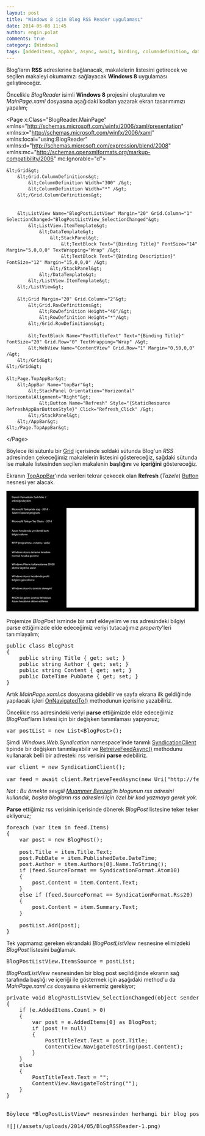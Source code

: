 ```yaml
---
layout: post
title: "Windows 8 için Blog RSS Reader uygulaması"
date: 2014-05-08 11:45
author: engin.polat
comments: true
category: [Windows]
tags: [addeditems, appbar, async, await, binding, columndefinition, datatemplate, grid, horizontalalignment, itemtemplate, listview, mainpage, navigatetostring, onnavigatedto, orientation, parse, retrievefeedasync, rowdefinition, selectionchanged, stackpanel, syndication, syndicationclient, textblock, topappbar, webview, windows store, windows8]
---
```

Blog'ların **RSS** adreslerine bağlanacak, makalelerin listesini getirecek ve seçilen makaleyi okumamızı sağlayacak **Windows 8** uygulaması geliştireceğiz.

Öncelikle *BlogReader* isimli **Windows 8** projesini oluşturalım ve *MainPage.xaml* dosyasına aşağıdaki kodları yazarak ekran tasarımımızı yapalım;



&lt;Page
    x:Class="BlogReader.MainPage"
    xmlns="http://schemas.microsoft.com/winfx/2006/xaml/presentation"
    xmlns:x="http://schemas.microsoft.com/winfx/2006/xaml"
    xmlns:local="using:BlogReader"
    xmlns:d="http://schemas.microsoft.com/expression/blend/2008"
    xmlns:mc="http://schemas.openxmlformats.org/markup-compatibility/2006"
    mc:Ignorable="d"&gt;

    &lt;Grid&gt;
        &lt;Grid.ColumnDefinitions&gt;
            &lt;ColumnDefinition Width="300" /&gt;
            &lt;ColumnDefinition Width="*" /&gt;
        &lt;/Grid.ColumnDefinitions&gt;


        &lt;ListView Name="BlogPostListView" Margin="20" Grid.Column="1" SelectionChanged="BlogPostListView_SelectionChanged"&gt;
            &lt;ListView.ItemTemplate&gt;
                &lt;DataTemplate&gt;
                    &lt;StackPanel&gt;
                        &lt;TextBlock Text="{Binding Title}" FontSize="14" Margin="5,0,0,0" TextWrapping="Wrap" /&gt;
                        &lt;TextBlock Text="{Binding Description}" FontSize="12" Margin="15,0,0,0" /&gt;
                    &lt;/StackPanel&gt;
                &lt;/DataTemplate&gt;
            &lt;/ListView.ItemTemplate&gt;
        &lt;/ListView&gt;

        &lt;Grid Margin="20" Grid.Column="2"&gt;
            &lt;Grid.RowDefinitions&gt;
                &lt;RowDefinition Height="40"/&gt;
                &lt;RowDefinition Height="*"/&gt;
            &lt;/Grid.RowDefinitions&gt;

            &lt;TextBlock Name="PostTitleText" Text="{Binding Title}" FontSize="20" Grid.Row="0" TextWrapping="Wrap" /&gt;
            &lt;WebView Name="ContentView" Grid.Row="1" Margin="0,50,0,0" /&gt;
        &lt;/Grid&gt;
    &lt;/Grid&gt;

    &lt;Page.TopAppBar&gt;
        &lt;AppBar Name="topBar"&gt;
            &lt;StackPanel Orientation="Horizontal" HorizontalAlignment="Right"&gt;
                &lt;Button Name="Refresh" Style="{StaticResource RefreshAppBarButtonStyle}" Click="Refresh_Click" /&gt;
            &lt;/StackPanel&gt;
        &lt;/AppBar&gt;
    &lt;/Page.TopAppBar&gt;
&lt;/Page&gt;</pre>

Böylece iki sütunlu bir <a href="http://msdn.microsoft.com/library/windows/apps/windows.ui.xaml.controls.grid" title="Grid class" target="_blank">Grid</a> içerisinde soldaki sütunda Blog'un *RSS* adresinden çekeceğimiz makalelerin listesini göstereceğiz, sağdaki sütunda ise makale listesinden seçilen makalenin **başlığını** ve **içeriğini** göstereceğiz.

Ekranın <a href="http://msdn.microsoft.com/library/windows/Apps/windows.ui.xaml.controls.appbar" title="AppBar class" target="_blank">TopAppBar</a>'ında verileri tekrar çekecek olan **Refresh** (*Tazele*) <a href="http://msdn.microsoft.com/library/system.windows.controls.button" title="Button Class" target="_blank">Button</a> nesnesi yer alacak.

![](/assets/uploads/2014/05/BlogRSSReader-0.png)

Projemize *BlogPost* isminde bir sınıf ekleyelim ve rss adresindeki bilgiyi parse ettiğimizde elde edeceğimiz veriyi tutacağımız *property*'leri tanımlayalım;

<pre class="brush:csharp">public class BlogPost
{
    public string Title { get; set; }
    public string Author { get; set; }
    public string Content { get; set; }
    public DateTime PubDate { get; set; }
}</pre>

Artık *MainPage.xaml.cs* dosyasına gidebilir ve sayfa ekrana ilk geldiğinde yapılacak işleri <a href="http://msdn.microsoft.com/library/system.windows.controls.page.onnavigatedto" title="Page.OnNavigatedTo Method" target="_blank">OnNavigatedTo()</a> methodunun içerisine yazabiliriz.

Öncelikle rss adresindeki veriyi **parse** ettiğimizde elde edeceğimiz *BlogPost*'ların listesi için bir değişken tanımlaması yapıyoruz;

<pre class="brush:csharp">var postList = new List&lt;BlogPost&gt;();</pre>

Şimdi *Windows.Web.Syndication* namespace'inde tanımlı <a href="http://msdn.microsoft.com/library/windows/apps/windows.web.syndication.syndicationclient" title="SyndicationClient class" target="_blank">SyndicationClient</a> tipinde bir değişken tanımlayabilir ve <a href="http://msdn.microsoft.com/library/windows/apps/windows.web.syndication.syndicationclient.retrievefeedasync" title="SyndicationClient.RetrieveFeedAsync Method" target="_blank">RetreiveFeedAsync()</a> methodunu kullanarak belli bir adresteki rss verisini **parse** edebiliriz.

<pre class="brush:csharp">var client = new SyndicationClient();

var feed = await client.RetrieveFeedAsync(new Uri("http://feeds.feedburner.com/muammerbenzes"));</pre>

*Not : Bu örnekte sevgili <a href="http://www.muammerbenzes.com/" title="Muammer Benzeş" target="_blank">Muammer Benzeş</a>'in blogunun rss adresini kullandık, başka blogların rss adresleri için özel bir kod yazmaya gerek yok.*

**Parse** ettiğimiz rss verisinin içerisinde dönerek *BlogPost* listesine teker teker ekliyoruz;

<pre class="brush:csharp">foreach (var item in feed.Items)
{
    var post = new BlogPost();

    post.Title = item.Title.Text;
    post.PubDate = item.PublishedDate.DateTime;
    post.Author = item.Authors[0].Name.ToString();
    if (feed.SourceFormat == SyndicationFormat.Atom10)
    {
        post.Content = item.Content.Text;
    }
    else if (feed.SourceFormat == SyndicationFormat.Rss20)
    {
        post.Content = item.Summary.Text;
    }

    postList.Add(post);
}
</pre>

Tek yapmamız gereken ekrandaki *BlogPostListView* nesnesine elimizdeki *BlogPost* listesini bağlamak.

<pre class="brush:csharp">BlogPostListView.ItemsSource = postList;</pre>

*BlogPostListView* nesnesinden bir blog post seçildiğinde ekranın sağ tarafında başlığı ve içeriği ile göstermek için aşağıdaki method'u da *MainPage.xaml.cs* dosyasına eklememiz gerekiyor;

<pre class="brush:csharp">private void BlogPostListView_SelectionChanged(object sender, SelectionChangedEventArgs e)
{
    if (e.AddedItems.Count > 0)
    {
        var post = e.AddedItems[0] as BlogPost;
        if (post != null)
        {
            PostTitleText.Text = post.Title;
            ContentView.NavigateToString(post.Content);
        }
    }
    else
    {
        PostTitleText.Text = "";
        ContentView.NavigateToString("");
    }
}


Böylece *BlogPostListView* nesnesinden herhangi bir blog post seçilirse ekranın sağ tarafında seçilen blog post'un başlığı ve içeriği görüntüleniyor olacak.

![](/assets/uploads/2014/05/BlogRSSReader-1.png)

